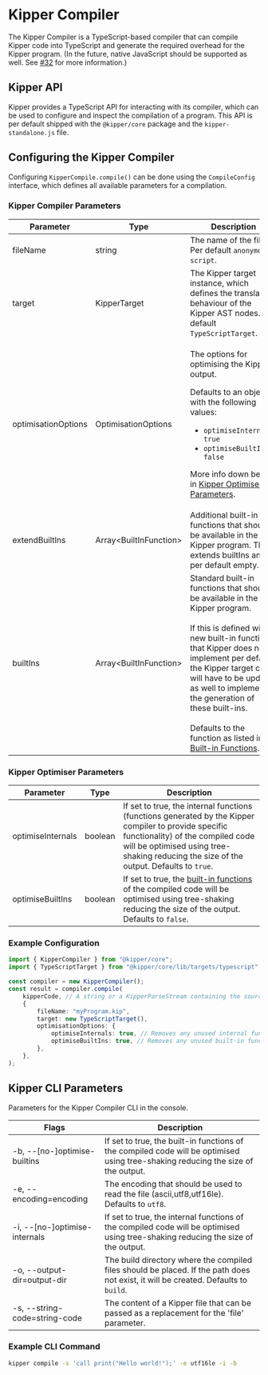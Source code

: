 # Kipper Compiler

The Kipper Compiler is a TypeScript-based compiler that can compile Kipper code into TypeScript and generate the required overhead for the Kipper program. (In the future, native JavaScript should be supported as well. See [#32](https://github.com/Luna-Klatzer/Kipper/issues/32) for more information.)

## Kipper API

Kipper provides a TypeScript API for interacting with its compiler, which can be used to configure and inspect the compilation of a program. This API is per default shipped with the `@kipper/core` package and the `kipper-standalone.js` file.

## Configuring the Kipper Compiler

Configuring `KipperCompile.compile()` can be done using the `CompileConfig` interface, which defines all available parameters for a compilation.

### Kipper Compiler Parameters

<table>
  <thead>
    <tr>
      <th>Parameter</th>
      <th>Type<br /></th>
      <th>Description</th>
    </tr>
  </thead>
  <tbody>
    <tr>
      <td>fileName</td>
      <td>string</td>
      <td>
        The name of the file. Per default
        <code>anonymous-script</code>.
      </td>
    </tr>
    <tr>
      <td>target</td>
      <td>KipperTarget</td>
      <td>
        The Kipper target instance, which defines the translation behaviour of the Kipper AST
        nodes. Per default <code>TypeScriptTarget</code>.
      </td>
    </tr>
    <tr>
      <td>optimisationOptions</td>
      <td>OptimisationOptions</td>
      <td>
        <p>The options for optimising the Kipper output.</p>
        <p>Defaults to an object with the following values:</p>
        <ul class="bullet-list">
          <li><code>optimiseInternals: true</code></li>
          <li><code>optimiseBuiltIns: false</code></li>
        </ul>
        <p>
          More info down below in
          <a href="#kipper-optimiser-parameters">Kipper Optimiser Parameters</a>.
        </p>
      </td>
    </tr>
    <tr>
      <td>extendBuiltIns</td>
      <td>Array&lt;BuiltInFunction&gt;</td>
      <td>
        Additional built-in functions that should be available in the Kipper program. This
        extends builtIns and is per default empty.<br />
      </td>
    </tr>
    <tr>
      <td>builtIns<br /></td>
      <td>Array&lt;BuiltInFunction&gt;</td>
      <td>
        Standard built-in functions that should be available in the Kipper program.
        <br /><br />If this is defined with new built-in functions that Kipper does not
        implement per default, the Kipper target class will have to be updated as well to
        implement the generation of these built-ins. <br /><br />Defaults to the function as
        listed in <a href="./built-in-functions.html">Built-in Functions</a>.<br />
      </td>
    </tr>
  </tbody>
</table>

### Kipper Optimiser Parameters

<table>
  <thead>
    <tr>
      <th>Parameter</th>
      <th>Type</th>
      <th>Description</th>
    </tr>
  </thead>
  <tbody>
    <tr>
      <td>optimiseInternals</td>
      <td>boolean</td>
      <td>
        If set to true, the internal functions (functions generated by the Kipper compiler to
        provide specific functionality) of the compiled code will be optimised using
        tree-shaking reducing the size of the output. Defaults to <code>true</code>.
      </td>
    </tr>
    <tr>
      <td>optimiseBuiltIns</td>
      <td>boolean</td>
      <td>
        If set to true, the
        <a href="./built-in-functions.html">built-in functions</a>
        of the compiled code will be optimised using tree-shaking reducing the size of the
        output. Defaults to <code>false</code>.
      </td>
    </tr>
  </tbody>
</table>

### Example Configuration

```ts
import { KipperCompiler } from "@kipper/core";
import { TypeScriptTarget } from "@kipper/core/lib/targets/typescript";

const compiler = new KipperCompiler();
const result = compiler.compile(
	kipperCode, // A string or a KipperParseStream containing the source code
	{
		fileName: "myProgram.kip",
		target: new TypeScriptTarget(),
		optimisationOptions: {
			optimiseInternals: true, // Removes any unused internal function
			optimiseBuiltIns: true, // Removes any unused built-in function
		},
	},
);
```

## Kipper CLI Parameters

Parameters for the Kipper Compiler CLI in the console.

<table>
  <thead>
    <tr>
      <th>Flags</th>
      <th>Description</th>
    </tr>
  </thead>
  <tbody>
    <tr>
      <td>-b, --[no-]optimise-builtins<br /></td>
      <td>
        If set to true, the built-in functions of the compiled code will be optimised using
        tree-shaking reducing the size of the output.
      </td>
    </tr>
    <tr>
      <td>-e, --encoding=encoding</td>
      <td>
        The encoding that should be used to read the file (ascii,utf8,utf16le). Defaults to
        <code>utf8</code>.
      </td>
    </tr>
    <tr>
      <td>-i, --[no-]optimise-internals</td>
      <td>
        If set to true, the internal functions of the compiled code will be optimised using
        tree-shaking reducing the size of the output.
      </td>
    </tr>
    <tr>
      <td>-o, --output-dir=output-dir</td>
      <td>
        The build directory where the compiled files should be placed. If the path does not
        exist, it will be created. Defaults to
        <code>build</code>.<br />
      </td>
    </tr>
    <tr>
      <td>-s, --string-code=string-code<br /></td>
      <td>
        The content of a Kipper file that can be passed as a replacement for the 'file'
        parameter.<br />
      </td>
    </tr>
  </tbody>
</table>

### Example CLI Command

```bash
kipper compile -s 'call print("Hello world!");' -e utf16le -i -b
```
